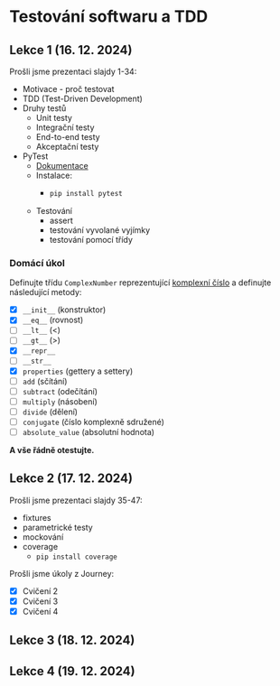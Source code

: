 # Testování softwaru a TDD

## Lekce 1 (16. 12. 2024)
Prošli jsme prezentaci slajdy 1-34:
- Motivace - proč testovat
- TDD (Test-Driven Development)
- Druhy testů
  - Unit testy
  - Integrační testy
  - End-to-end testy
  - Akceptační testy
- PyTest
  - [Dokumentace](https://docs.pytest.org/en/latest/contents.html)
  - Instalace:
    - ```bash
      pip install pytest
      ```
  - Testování
    - assert
    - testování vyvolané vyjímky
    - testování pomocí třídy

### Domácí úkol
Definujte třídu `ComplexNumber` reprezentující [komplexní číslo](https://cs.wikipedia.org/wiki/Komplexn%C3%AD_%C4%8D%C3%ADslo)
a definujte následující metody:
- [x] `__init__` (konstruktor)
- [x] `__eq__` (rovnost)
- [ ] `__lt__` (<)
- [ ] `__gt__` (>)
- [x] `__repr__`
- [ ] `__str__`
- [x] `properties` (gettery a settery)
- [ ] `add` (sčítání)
- [ ] `subtract` (odečítání)
- [ ] `multiply` (násobení)
- [ ] `divide` (dělení)
- [ ] `conjugate` (číslo komplexně sdružené)
- [ ] `absolute_value` (absolutní hodnota)

**A vše řádně otestujte.**

## Lekce 2 (17. 12. 2024)
Prošli jsme prezentaci slajdy 35-47:
- fixtures
- parametrické testy
- mockování
- coverage
  - `pip install coverage`

Prošli jsme úkoly z Journey:
- [x] Cvičení 2
- [x] Cvičení 3
- [x] Cvičení 4

## Lekce 3 (18. 12. 2024)

## Lekce 4 (19. 12. 2024)
